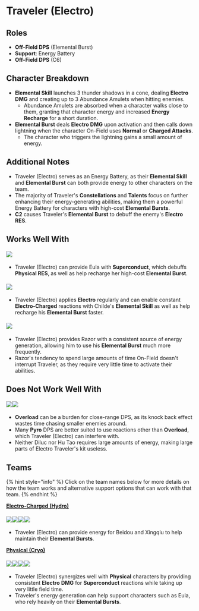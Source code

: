# Traveler (Electro)

## Roles

* **Off-Field DPS** (Elemental Burst)
* **Support**: Energy Battery
* **Off-Field DPS** (C6)

## Character Breakdown

* **Elemental Skill** launches 3 thunder shadows in a cone, dealing **Electro DMG** and creating up to 3 Abundance Amulets when hitting enemies.
  * Abundance Amulets are absorbed when a character walks close to them, granting that character energy and increased **Energy Recharge** for a short duration.
* **Elemental Burst** deals **Electro DMG** upon activation and then calls down lightning when the character On-Field uses **Normal** or **Charged Attacks**.
  * The character who triggers the lightning gains a small amount of energy.

## Additional Notes

* Traveler (Electro) serves as an Energy Battery, as their **Elemental Skill** and **Elemental Burst** can both provide energy to other characters on the team.
* The majority of Traveler's **Constellations** and **Talents** focus on further enhancing their energy-generating abilities, making them a powerful Energy Battery for characters with high-cost **Elemental Bursts**.
* **C2** causes Traveler's **Elemental Burst** to debuff the enemy's **Electro RES**.

## Works Well With

#### ![](../../.gitbook/assets/ui\_avataricon\_eula.png)

* Traveler (Electro) can provide Eula with **Superconduct**, which debuffs **Physical RES**, as well as help recharge her high-cost **Elemental Burst**.

#### ![](../../.gitbook/assets/ui\_avataricon\_tartaglia.png)

* Traveler (Electro) applies **Electro** regularly and can enable constant **Electro-Charged** reactions with Childe's **Elemental Skill** as well as help recharge his **Elemental Burst** faster.

#### ![](../../.gitbook/assets/ui\_avataricon\_razor.png)

* Traveler (Electro) provides Razor with a consistent source of energy generation, allowing him to use his **Elemental Burst** much more frequently.
* Razor's tendency to spend large amounts of time On-Field doesn't interrupt Traveler, as they require very little time to activate their abilities.

## Does Not Work Well With

#### ![](../../.gitbook/assets/ui\_avataricon\_hutao.png)![](../../.gitbook/assets/ui\_avataricon\_diluc.png)

* **Overload** can be a burden for close-range DPS, as its knock back effect wastes time chasing smaller enemies around.
* Many **Pyro** DPS are better suited to use reactions other than **Overload**, which Traveler (Electro) can interfere with.
* Neither Diluc nor Hu Tao requires large amounts of energy, making large parts of Electro Traveler's kit useless.

## Teams

{% hint style="info" %}
Click on the team names below for more details on how the team works and alternative support options that can work with that team.
{% endhint %}

[**Electro-Charged (Hydro)**](../../teams/electro-charged-hydro.md)

#### ![](../../.gitbook/assets/ui\_avataricon\_tartaglia.png)![](../../.gitbook/assets/ui\_avataricon\_beidou.png)![](../../.gitbook/assets/ui\_avataricon\_lumine\_electro.png)![](../../.gitbook/assets/ui\_avataricon\_xingqiu.png)

* Traveler (Electro) can provide energy for Beidou and Xingqiu to help maintain their **Elemental Bursts**.

[**Physical (Cryo)**](../../teams/physical-cryo.md)

#### ![](../../.gitbook/assets/ui\_avataricon\_eula.png)![](../../.gitbook/assets/ui\_avataricon\_lumine\_electro.png)![](../../.gitbook/assets/ui\_avataricon\_zhongli.png)![](../../.gitbook/assets/ui\_avataricon\_diona.png)

* Traveler (Electro) synergizes well with **Physical** characters by providing consistent **Electro** **DMG** for **Superconduct** reactions while taking up very little field time.
* Traveler's energy generation can help support characters such as Eula, who rely heavily on their **Elemental Bursts**.
